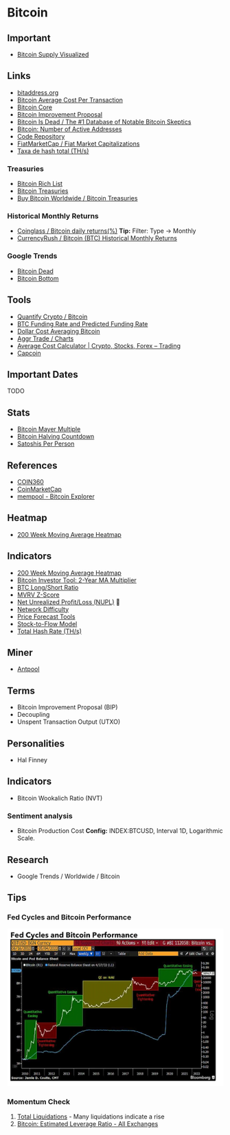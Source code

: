 # Bitcoin

<!--
https://antiliquidation.gitlab.io/
https://3cstats.com/leverage-bot-calculator/
https://coinguides.org/average-cost-calculator-crypto-stocks-trading/
https://charts.aggr.trade/
https://cryptoprice.io/coins/bitcoin

Not Your Your Keys, Not Your Coins

BLX

SegWit

Mt. Gox

Trezor Model T
Ledger Nano S

https://app.pluralsight.com/library/courses/bitcoin-decentralized-technology/table-of-contents
https://app.pluralsight.com/guides/the-cryptography-of-bitcoin

https://linkedin.com/learning/search?entityType=COURSE&keywords=bitcoin

https://youtube.com/watch?v=A2KufQupz78

https://hyblockcapital.com/liquidationlevel

Masternode - Dash, PIVX, CrownCoin, TransferCoin, ExclusiveCoin

https://theblockcrypto.com/data/crypto-markets/futures

O.I. > 2,6m

TF 2W / Date Range / 5 bars, 70d

https://bitcoinmonthlyreturn.com/
-->

## Important

- [Bitcoin Supply Visualized](https://blockchaincenter.net/bitcoin-supply/)

## Links

- [bitaddress.org](https://bitaddress.org/)
- [Bitcoin Average Cost Per Transaction](https://ycharts.com/indicators/bitcoin_average_cost_per_transaction)
- [Bitcoin Core](https://bitcoincore.org/)
- [Bitcoin Improvement Proposal](https://github.com/bitcoin/bips)
- [Bitcoin Is Dead / The #1 Database of Notable Bitcoin Skeptics](https://bitcoinisdead.org/)
- [Bitcoin: Number of Active Addresses](https://studio.glassnode.com/metrics?a=BTC&m=addresses.ActiveCount)
- [Code Repository](https://github.com/bitcoin/bitcoin)
- [FiatMarketCap / Fiat Market Capitalizations](https://fiatmarketcap.com/)
- [Taxa de hash total (TH/s)](blockchain.com/pt/charts/hash-rate)

### Treasuries

- [Bitcoin Rich List](https://bitinfocharts.com/top-100-richest-bitcoin-addresses.html)
- [Bitcoin Treasuries](https://bitcointreasuries.net/dark.html)
- [Buy Bitcoin Worldwide / Bitcoin Treasuries](https://buybitcoinworldwide.com/treasuries/)

<!--
https://coingecko.com/en/public-companies-bitcoin
-->

### Historical Monthly Returns

- [Coinglass / Bitcoin daily returns(%)](https://coinglass.com/today) **Tip:** Filter: Type -> Monthly
- [CurrencyRush / Bitcoin (BTC) Historical Monthly Returns](https://currencyrush.com/monthly-data/bitcoin)

### Google Trends

- [Bitcoin Dead](https://trends.google.com/trends/explore?date=all&q=bitcoin%20dead)
- [Bitcoin Bottom](https://trends.google.com/trends/explore?date=all&q=bitcoin%20bottom)

## Tools

- [Quantify Crypto / Bitcoin](https://quantifycrypto.com/coins/BTC)
- [BTC Funding Rate and Predicted Funding Rate](https://coinalyze.net/bitcoin/funding-rate/)
- [Dollar Cost Averaging Bitcoin](https://dcabtc.com/)
- [Aggr Trade / Charts](https://charts.aggr.trade/ne1n)
- [Average Cost Calculator | Crypto, Stocks, Forex – Trading](https://coinguides.org/average-cost-calculator-crypto-stocks-trading/)
- [Capcoin](https://capcoin.ru/?c=COINBASE:BTCUSD,COINBASE:ETHUSD,COINBASE:LTCUSD#nav)

## Important Dates

TODO

## Stats

- [Bitcoin Mayer Multiple](https://stats.buybitcoinworldwide.com/mayermultiple/)
- [Bitcoin Halving Countdown](https://coinmarketcap.com/halving/bitcoin/)
- [Satoshis Per Person](https://satoshisperperson.com/)

## References

- [COIN360](https://coin360.com)
- [CoinMarketCap](https://coinmarketcap.com/)
- [mempool - Bitcoin Explorer](https://mempool.space/)

## Heatmap

- [200 Week Moving Average Heatmap](https://lookintobitcoin.com/charts/200-week-moving-average-heatmap/)

## Indicators

- [200 Week Moving Average Heatmap](https://lookintobitcoin.com/charts/200-week-moving-average-heatmap/)
- [Bitcoin Investor Tool: 2-Year MA Multiplier](https://lookintobitcoin.com/charts/bitcoin-investor-tool/)
- [BTC Long/Short Ratio](https://coinglass.com/LongShortRatio)
- [MVRV Z-Score](https://lookintobitcoin.com/charts/mvrv-zscore/)
- [Net Unrealized Profit/Loss (NUPL)](https://lookintobitcoin.com/charts/relative-unrealized-profit--loss/) 🌟
- [Network Difficulty](https://blockchain.com/charts/difficulty)
- [Price Forecast Tools](https://www.lookintobitcoin.com/charts/bitcoin-price-prediction/)
- [Stock-to-Flow Model](https://lookintobitcoin.com/charts/stock-to-flow-model/)
- [Total Hash Rate (TH/s)](https://blockchain.com/charts/hash-rate)

<!--
Hash Ribbons
-->

## Miner

- [Antpool](https://antpool.com/)

## Terms

- Bitcoin Improvement Proposal (BIP)
- Decoupling
- Unspent Transaction Output (UTXO)

## Personalities

- Hal Finney

## Indicators

- Bitcoin Wookalich Ratio (NVT)

### Sentiment analysis

- Bitcoin Production Cost **Config:** INDEX:BTCUSD, Interval 1D, Logarithmic Scale.

## Research

- Google Trends / Worldwide / Bitcoin

## Tips

### Fed Cycles and Bitcoin Performance

![Fed Cycles and Bitcoin Performance](/assets/images/trading/fed-cycles.webp)

### Momentum Check

1. [Total Liquidations](https://coinglass.com/LiquidationData) - Many liquidations indicate a rise
2. [Bitcoin: Estimated Leverage Ratio - All Exchanges](https://cryptoquant.com/asset/btc/chart/market-indicator/estimated-leverage-ratio?exchange=all_exchange&window=DAY&sma=0&ema=0&priceScale=linear&metricScale=linear&chartStyle=line)
